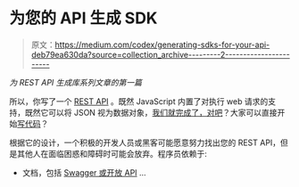 # 为您的 API 生成 SDK

> 原文：<https://medium.com/codex/generating-sdks-for-your-api-deb79ea630da?source=collection_archive---------2----------------------->

*为 REST API 生成库系列文章的第一篇*

所以，你写了一个 [REST API](https://docs.microsoft.com/en-us/azure/architecture/best-practices/api-design) 。既然 JavaScript 内置了对执行 web 请求的支持，既然它可以将 JSON 视为数据对象，[我们就完成了，对吧](https://www.uship.com/blog/shipping-code/does-your-rest-api-need-an-sdk)？大家可以直接开始[写代码](https://www.smashingmagazine.com/2018/01/understanding-using-rest-api/)？

根据它的设计，一个积极的开发人员或黑客可能愿意努力找出您的 REST API，但是其他人在面临困惑和障碍时可能会放弃。程序员依赖于:

*   文档，包括 [Swagger 或开放 API](https://swagger.io/specification/) …